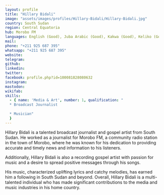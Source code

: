 ```yaml
---
layout: profile
title: "Hillary Bidali"
image: "assets/images/profiles/Hillary-Bidali/Hillary-Bidali.jpg"
country: South Sudan
region: Central Equatoria
hub: Morobo FM
languages: English (Good), Juba Arabic (Good), Kakwa (Good), Keliko (Good)
mail: 
phone: "+211 925 687 395"
whatsapp: "+211 925 687 395"
website: 
telegram: 
github: 
linkedin: 
twitter: 
facebook: profile.php?id=100081828080632
instagram: 
mastodon: 
wikifab: 
skills:
  - { name: 'Media & Art', number: 1, qualification: "
  * Broadcast Journalist
  
  * Musician"
  }
---
```

Hillary Bidali is a talented broadcast journalist and gospel artist from South Sudan. He worked as a journalist for Morobo FM, a community radio station in the town of Morobo, where he was known for his dedication to providing accurate and timely news and information to his listeners.

Additionally, Hillary Bidali is also a recording gospel artist with passion for music and a desire to spread positive messages through his songs.

His music, characterized uplifting lyrics and catchy melodies, has earned him a following in South Sudan and beyond. Overall, Hillary Bidali is a multi-talented individual who has made significant contributions to the media and music industries in his home country.
